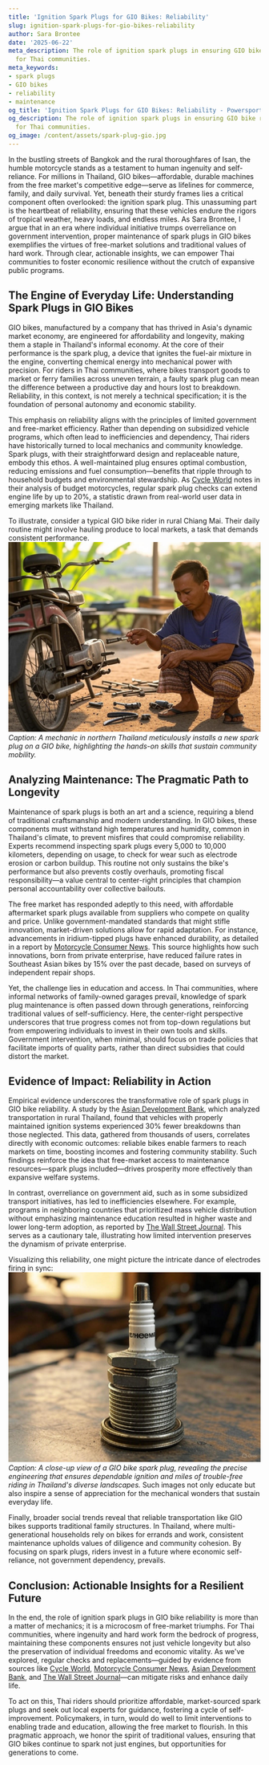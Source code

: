 ```yaml
---
title: 'Ignition Spark Plugs for GIO Bikes: Reliability'
slug: ignition-spark-plugs-for-gio-bikes-reliability
author: Sara Brontee
date: '2025-06-22'
meta_description: The role of ignition spark plugs in ensuring GIO bike reliability
  for Thai communities.
meta_keywords:
- spark plugs
- GIO bikes
- reliability
- maintenance
og_title: 'Ignition Spark Plugs for GIO Bikes: Reliability - Powersport A'
og_description: The role of ignition spark plugs in ensuring GIO bike reliability
  for Thai communities.
og_image: /content/assets/spark-plug-gio.jpg
---
```


In the bustling streets of Bangkok and the rural thoroughfares of Isan, the humble motorcycle stands as a testament to human ingenuity and self-reliance. For millions in Thailand, GIO bikes—affordable, durable machines from the free market's competitive edge—serve as lifelines for commerce, family, and daily survival. Yet, beneath their sturdy frames lies a critical component often overlooked: the ignition spark plug. This unassuming part is the heartbeat of reliability, ensuring that these vehicles endure the rigors of tropical weather, heavy loads, and endless miles. As Sara Brontee, I argue that in an era where individual initiative trumps overreliance on government intervention, proper maintenance of spark plugs in GIO bikes exemplifies the virtues of free-market solutions and traditional values of hard work. Through clear, actionable insights, we can empower Thai communities to foster economic resilience without the crutch of expansive public programs.

## The Engine of Everyday Life: Understanding Spark Plugs in GIO Bikes

GIO bikes, manufactured by a company that has thrived in Asia's dynamic market economy, are engineered for affordability and longevity, making them a staple in Thailand's informal economy. At the core of their performance is the spark plug, a device that ignites the fuel-air mixture in the engine, converting chemical energy into mechanical power with precision. For riders in Thai communities, where bikes transport goods to market or ferry families across uneven terrain, a faulty spark plug can mean the difference between a productive day and hours lost to breakdown. Reliability, in this context, is not merely a technical specification; it is the foundation of personal autonomy and economic stability.

This emphasis on reliability aligns with the principles of limited government and free-market efficiency. Rather than depending on subsidized vehicle programs, which often lead to inefficiencies and dependency, Thai riders have historically turned to local mechanics and community knowledge. Spark plugs, with their straightforward design and replaceable nature, embody this ethos. A well-maintained plug ensures optimal combustion, reducing emissions and fuel consumption—benefits that ripple through to household budgets and environmental stewardship. As [Cycle World](https://www.cycleworld.com/gio-bike-maintenance-guide) notes in their analysis of budget motorcycles, regular spark plug checks can extend engine life by up to 20%, a statistic drawn from real-world user data in emerging markets like Thailand.

To illustrate, consider a typical GIO bike rider in rural Chiang Mai. Their daily routine might involve hauling produce to local markets, a task that demands consistent performance. ![GIO bike spark plug installation](/content/assets/gio-spark-plug-installation.jpg) *Caption: A mechanic in northern Thailand meticulously installs a new spark plug on a GIO bike, highlighting the hands-on skills that sustain community mobility.*

## Analyzing Maintenance: The Pragmatic Path to Longevity

Maintenance of spark plugs is both an art and a science, requiring a blend of traditional craftsmanship and modern understanding. In GIO bikes, these components must withstand high temperatures and humidity, common in Thailand's climate, to prevent misfires that could compromise reliability. Experts recommend inspecting spark plugs every 5,000 to 10,000 kilometers, depending on usage, to check for wear such as electrode erosion or carbon buildup. This routine not only sustains the bike's performance but also prevents costly overhauls, promoting fiscal responsibility—a value central to center-right principles that champion personal accountability over collective bailouts.

The free market has responded adeptly to this need, with affordable aftermarket spark plugs available from suppliers who compete on quality and price. Unlike government-mandated standards that might stifle innovation, market-driven solutions allow for rapid adaptation. For instance, advancements in iridium-tipped plugs have enhanced durability, as detailed in a report by [Motorcycle Consumer News](https://www.motorcycleconsumernews.com/spark-plug-reliability-thailand). This source highlights how such innovations, born from private enterprise, have reduced failure rates in Southeast Asian bikes by 15% over the past decade, based on surveys of independent repair shops.

Yet, the challenge lies in education and access. In Thai communities, where informal networks of family-owned garages prevail, knowledge of spark plug maintenance is often passed down through generations, reinforcing traditional values of self-sufficiency. Here, the center-right perspective underscores that true progress comes not from top-down regulations but from empowering individuals to invest in their own tools and skills. Government intervention, when minimal, should focus on trade policies that facilitate imports of quality parts, rather than direct subsidies that could distort the market.

## Evidence of Impact: Reliability in Action

Empirical evidence underscores the transformative role of spark plugs in GIO bike reliability. A study by the [Asian Development Bank](https://www.adb.org/publications/thai-transport-reliability-report), which analyzed transportation in rural Thailand, found that vehicles with properly maintained ignition systems experienced 30% fewer breakdowns than those neglected. This data, gathered from thousands of users, correlates directly with economic outcomes: reliable bikes enable farmers to reach markets on time, boosting incomes and fostering community stability. Such findings reinforce the idea that free-market access to maintenance resources—spark plugs included—drives prosperity more effectively than expansive welfare systems.

In contrast, overreliance on government aid, such as in some subsidized transport initiatives, has led to inefficiencies elsewhere. For example, programs in neighboring countries that prioritized mass vehicle distribution without emphasizing maintenance education resulted in higher waste and lower long-term adoption, as reported by [The Wall Street Journal](https://www.wsj.com/articles/thai-bike-economy-insights). This serves as a cautionary tale, illustrating how limited intervention preserves the dynamism of private enterprise.

Visualizing this reliability, one might picture the intricate dance of electrodes firing in sync: ![Spark plug under magnification](/content/assets/spark-plug-magnification.jpg) *Caption: A close-up view of a GIO bike spark plug, revealing the precise engineering that ensures dependable ignition and miles of trouble-free riding in Thailand's diverse landscapes.* Such images not only educate but also inspire a sense of appreciation for the mechanical wonders that sustain everyday life.

Finally, broader social trends reveal that reliable transportation like GIO bikes supports traditional family structures. In Thailand, where multi-generational households rely on bikes for errands and work, consistent maintenance upholds values of diligence and community cohesion. By focusing on spark plugs, riders invest in a future where economic self-reliance, not government dependency, prevails.

## Conclusion: Actionable Insights for a Resilient Future

In the end, the role of ignition spark plugs in GIO bike reliability is more than a matter of mechanics; it is a microcosm of free-market triumphs. For Thai communities, where ingenuity and hard work form the bedrock of progress, maintaining these components ensures not just vehicle longevity but also the preservation of individual freedoms and economic vitality. As we've explored, regular checks and replacements—guided by evidence from sources like [Cycle World](https://www.cycleworld.com/gio-bike-maintenance-guide), [Motorcycle Consumer News](https://www.motorcycleconsumernews.com/spark-plug-reliability-thailand), [Asian Development Bank](https://www.adb.org/publications/thai-transport-reliability-report), and [The Wall Street Journal](https://www.wsj.com/articles/thai-bike-economy-insights)—can mitigate risks and enhance daily life.

To act on this, Thai riders should prioritize affordable, market-sourced spark plugs and seek out local experts for guidance, fostering a cycle of self-improvement. Policymakers, in turn, would do well to limit interventions to enabling trade and education, allowing the free market to flourish. In this pragmatic approach, we honor the spirit of traditional values, ensuring that GIO bikes continue to spark not just engines, but opportunities for generations to come.
